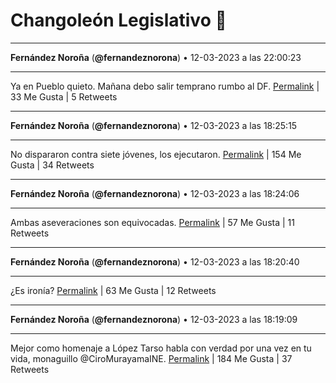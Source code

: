 # Changoleón Legislativo 🙈
*****
**Fernández Noroña** (**@fernandeznorona**) • 12-03-2023 a las 22:00:23
*****
Ya en Pueblo quieto. Mañana debo salir temprano rumbo al DF.
[Permalink](https://twitter.com/fernandeznorona/status/1635158845067767808) | 33 Me Gusta | 5 Retweets
*****
**Fernández Noroña** (**@fernandeznorona**) • 12-03-2023 a las 18:25:15
*****
No dispararon contra siete jóvenes, los ejecutaron.
[Permalink](https://twitter.com/fernandeznorona/status/1635104706556223490) | 154 Me Gusta | 34 Retweets
*****
**Fernández Noroña** (**@fernandeznorona**) • 12-03-2023 a las 18:24:06
*****
Ambas aseveraciones son equivocadas.
[Permalink](https://twitter.com/fernandeznorona/status/1635104415698026498) | 57 Me Gusta | 11 Retweets
*****
**Fernández Noroña** (**@fernandeznorona**) • 12-03-2023 a las 18:20:40
*****
¿Es ironía?
[Permalink](https://twitter.com/fernandeznorona/status/1635103554523516930) | 63 Me Gusta | 12 Retweets
*****
**Fernández Noroña** (**@fernandeznorona**) • 12-03-2023 a las 18:19:09
*****
Mejor como homenaje a López Tarso habla con verdad por una vez en tu vida, monaguillo @CiroMurayamaINE.
[Permalink](https://twitter.com/fernandeznorona/status/1635103170245566464) | 184 Me Gusta | 37 Retweets